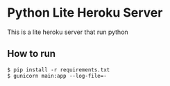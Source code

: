 # Python Lite Heroku Server
This is a lite heroku server that run python

## How to run
    $ pip install -r requirements.txt
    $ gunicorn main:app --log-file=-
